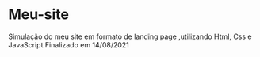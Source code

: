 # Meu-site
Simulação do meu site em formato de landing page ,utilizando Html, Css e JavaScript
Finalizado em 14/08/2021
